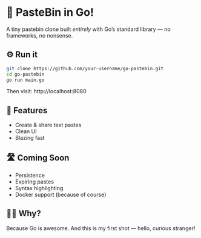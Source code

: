 # 📝 PasteBin in Go!

A tiny pastebin clone built *entirely* with Go’s standard library — no frameworks, no nonsense.

## ⚙️ Run it

```bash
git clone https://github.com/your-username/go-pastebin.git
cd go-pastebin
go run main.go
```
Then visit: http://localhost:8080
## 🎯 Features

- Create & share text pastes
- Clean UI
- Blazing fast
  
## 🛣️ Coming Soon
- Persistence
- Expiring pastes
- Syntax highlighting
- Docker support (because of course)

## 🙋‍♂️ Why?

Because Go is awesome.
And this is my first shot — hello, curious stranger!
